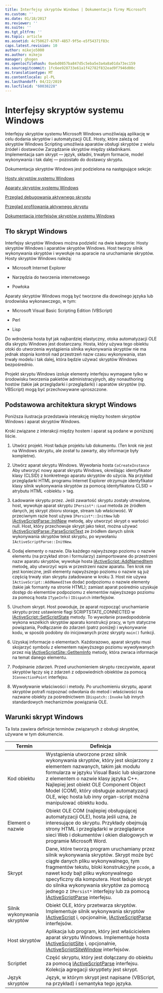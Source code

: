 ```yaml
---
title: Interfejsy skryptów Windows | Dokumentacja firmy Microsoft
ms.custom: ''
ms.date: 01/18/2017
ms.reviewer: ''
ms.suite: ''
ms.tgt_pltfrm: ''
ms.topic: article
ms.assetid: 4c750627-6797-4857-9f5e-e5f54371f83c
caps.latest.revision: 10
author: mikejo5000
ms.author: mikejo
manager: ghogen
ms.openlocfilehash: 0aebd0857ba847d5c5eba5e3a4a8a01da73ec159
ms.sourcegitcommit: 1fc6ee928733e61a1f42782f832ead9f7946d00c
ms.translationtype: MT
ms.contentlocale: pl-PL
ms.lasthandoff: 04/22/2019
ms.locfileid: "60038228"
---
```

# <a name="windows-script-interfaces"></a>Interfejsy skryptów systemu Windows

Interfejsy skryptów systemu Microsoft Windows umożliwiają aplikację w celu dodania skryptów i automatyzacji OLE. Hosty, które zależą od skryptów Windows Scripting umożliwia aparatów obsługi skryptów z wielu źródeł i dostawców Zarządzanie skryptów między składnikami. Implementacja sam skrypt — język, składni, trwałym formacie, model wykonywania i tak dalej — pozostało do dostawcy skryptu.

Dokumentacja skryptów Windows jest podzielona na następujące sekcje:

[Hosty skryptów systemu Windows](../winscript/windows-script-hosts.md)

[Aparaty skryptów systemu Windows](../winscript/windows-script-engines.md)

[Przegląd debugowania aktywnego skryptu](../winscript/active-script-debugging-overview.md)

[Przegląd profilowania aktywnego skryptu](../winscript/active-script-profiling-overview.md)

[Dokumentacja interfejsów skryptów systemu Windows](../winscript/reference/windows-script-interfaces-reference.md)

## <a name="windows-script-background"></a>Tło skrypt Windows

Interfejsy skryptów Windows można podzielić na dwie kategorie: Hosty skryptów Windows i aparatów skryptów Windows. Host tworzy silnik wykonywania skryptów i wywołuje na aparacie na uruchamianie skryptów. Hosty skryptów Windows należą:

- Microsoft Internet Explorer

- Narzędzia do tworzenia internetowego

- Powłoka

Aparaty skryptów Windows mogą być tworzone dla dowolnego języka lub środowiska wykonawczego, w tym:

- Microsoft Visual Basic Scripting Edition (VBScript)

- Perl

- Lisp

Do wdrożenia hosta był jak najbardziej elastyczny, otoka automatyzacji OLE dla skryptu Windows jest dostarczany. Hosta, który używa tego obiektu otoki do utworzenia wystąpienia silnika wykonywania skryptów nie ma jednak stopnia kontroli nad przestrzeń nazw czasu wykonywania, stan trwały modelu i tak dalej, która będzie używać skryptów Windows bezpośrednio.

Projekt skryptu Windows izoluje elementy interfejsu wymagane tylko w środowisku tworzenia pakietów administracyjnych, aby nonauthoring hostów (takie jak przeglądarki i przeglądarki) i aparatów skryptów (np. VBScript) mogą być przechowywane uproszczone.

## <a name="windows-script-basic-architecture"></a>Podstawowa architektura skrypt Windows

Poniższa ilustracja przedstawia interakcję między hostem skryptów Windows i aparat skryptów Windows.

Kroki związane z interakcji między hostem i aparat są podane w poniższej liście.

1. Utwórz projekt. Host ładuje projektu lub dokumentu. (Ten krok nie jest na Windows skryptu, ale został tu zawarty, aby informacje były kompletne).

2. Utwórz aparat skryptu Windows. Wywołania hosta `CoCreateInstance` Aby utworzyć nowy aparat skryptu Windows, określając identyfikator klasy (CLSID) z konkretnego aparatu skryptów do użycia. Na przykład przeglądarki HTML programu Internet Explorer otrzymuje identyfikator klasy silnik wykonywania skryptów za pomocą identyfikatora CLSID = atrybutu HTML \<obiektu > tag.

3. Ładowanie skryptu przez. Jeśli zawartość skryptu zostały utrwalone, host, wywołuje aparat skryptu `IPersist*::Load` metoda ze źródłem danych, jej skrypt zbioru storage, stream lub właściwość. W przeciwnym razie host używa `IPersist*::InitNew` lub [IActiveScriptParse::InitNew](../winscript/reference/iactivescriptparse-initnew.md) metodę, aby utworzyć skrypt o wartości null. Host, który przechowuje skrypt jako tekst, można używać [IActiveScriptParse::ParseScriptText](../winscript/reference/iactivescriptparse-parsescripttext.md) ze źródłem danych silnik wykonywania skryptów tekst skryptu, po wywołaniu `IActiveScriptParse::InitNew`.

4. Dodaj elementy o nazwie. Dla każdego najwyższego poziomu o nazwie elementu (na przykład stron i formularzy) zaimportowane do przestrzeni nazw aparatu skryptów, wywołuje hosta [IActiveScript::AddNamedItem](../winscript/reference/iactivescript-addnameditem.md) metodę, aby utworzyć wpis w przestrzeni nazw aparatu. Ten krok nie jest konieczne, jeśli elementy najwyższego poziomu o nazwie są już częścią trwały stan skryptu załadowane w kroku 3. Host nie używa `IActiveScript::AddNamedItem` dodać podpoziomu o nazwie elementy (takie jak formanty na stronie HTML); zamiast aparat pośrednio uzyskuje dostęp do elementów podpoziomu z elementów najwyższego poziomu za pomocą hosta `ITypeInfo` i `IDispatch` interfejsów.

5. Uruchom skrypt. Host powoduje, że aparat rozpocząć uruchamianie skryptu przez ustawienie flagi SCRIPTSTATE_CONNECTED w [IActiveScript::SetScriptState](../winscript/reference/iactivescript-setscriptstate.md) metody. To wywołanie prawdopodobnie wykona wszelkich skryptów aparatu konstrukcji pracy, w tym statyczne powiązania, Podłączanie do zdarzeń (patrz poniżej) i wykonywanie kodu, w sposób podobny do inicjowanych przez skrypty `main()` funkcji.

6. Uzyskaj informacje o elementach. Każdorazowo, aparat skryptu musi skojarzyć symbolu z elementem najwyższego poziomu wywoływanych przez nią [IActiveScriptSite::GetItemInfo](../winscript/reference/iactivescriptsite-getiteminfo.md) metody, która zwraca informacje na temat danego elementu.

7. Podpinanie zdarzeń. Przed uruchomieniem skryptu rzeczywiste, aparat skryptów łączy się z zdarzeń z odpowiednich obiektów za pomocą `IConnectionPoint` interfejsu.

8. Wywoływanie właściwości i metody. Po uruchomieniu skryptu, aparat skryptów potrafi rozpoznać odwołania do metod i właściwości na nazwane obiekty za pośrednictwem `IDispatch::Invoke` lub innych standardowych mechanizmów powiązania OLE.

## <a name="windows-script-terms"></a>Warunki skrypt Windows

Ta lista zawiera definicje terminów związanych z obsługi skryptów, używane w tym dokumencie.

|Termin|Definicja|
|----------|----------------|
|Kod obiektu|Wystąpienia utworzone przez silnik wykonywania skryptów, który jest skojarzony z elementem nazwanych, takim jak modułu formularza w języku Visual Basic lub skojarzone z elementem o nazwie klasy języka C++. Najlepiej jest obiekt OLE Component Object Model (COM), który obsługuje automatyzacji OLE, więc hosta lub inny organ-script można manipulować obiektu kodu.|
|Element o nazwie|Obiekt OLE COM (najlepiej obsługującej automatyzacji OLE), hosta jeśli uzna, że interesujące do skryptu. Przykłady obejmują strony HTML i przeglądarki w przeglądarce sieci Web i dokumentów i okien dialogowych w programie Microsoft Word.|
|Skrypt|Dane, które tworzą program uruchamiany przez silnik wykonywania skryptów. Skrypt może być ciągłe danych pliku wykonywalnego, tym fragmentów tekstu, bloki konstrukcyjne `pcode`, a nawet kody bajt pliku wykonywalnego specyficzny dla komputera. Host ładuje skrypt do silnika wykonywania skryptów za pomocą jednego z `IPersist*` interfejsy lub za pomocą [IActiveScriptParse](../winscript/reference/iactivescriptparse.md) interfejsu.|
|Silnik wykonywania skryptów|Obiekt OLE, który przetwarza skryptów. Implementuje silnik wykonywania skryptów [IActiveScript](../winscript/reference/iactivescript.md) i, opcjonalnie, [IActiveScriptParse](../winscript/reference/iactivescriptparse.md) interfejsów.|
|Host skryptów|Aplikacja lub program, który jest właścicielem aparat skryptu Windows. Implementuje hosta [IActiveScriptSite](../winscript/reference/iactivescriptsite.md) i, opcjonalnie, [IActiveScriptSiteWindow](../winscript/reference/iactivescriptsitewindow.md) interfejsów.|
|Scriptlet|Część skryptu, który jest dołączany do obiektu za pomocą [IActiveScriptParse](../winscript/reference/iactivescriptparse.md) interfejsu. Kolekcja agregacji skryptlety jest skrypt.|
|Język skryptów|Język, w którym skrypt jest napisane (VBScript, na przykład) i semantyka tego języka.|